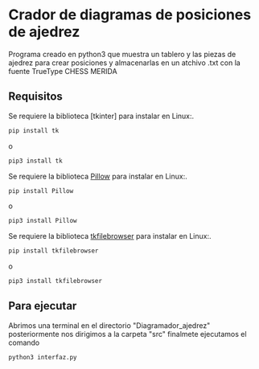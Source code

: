 # Crador de diagramas de posiciones de ajedrez

Programa creado en python3 que muestra un tablero y las piezas de 
ajedrez para crear posiciones y almacenarlas en un atchivo .txt 
con la fuente TrueType CHESS MERIDA

## Requisitos

Se requiere la biblioteca  [tkinter] para instalar en Linux:.

```bash
pip install tk
```
o 

```bash
pip3 install tk
```

Se requiere la biblioteca  [Pillow](https://pypi.org/project/Pillow/2.2.2/) para instalar en Linux:.

```bash
pip install Pillow
```
o 

```bash
pip3 install Pillow
```
Se requiere la biblioteca  [tkfilebrowser](https://pypi.org/project/tkfilebrowser/) para instalar en Linux:.

```bash
pip install tkfilebrowser
```
o 

```bash
pip3 install tkfilebrowser
```

## Para ejecutar

Abrimos una terminal en el directorio "Diagramador_ajedrez"
posteriormente nos dirigimos a la carpeta "src"
finalmete ejecutamos el comando

```bash
python3 interfaz.py
```
